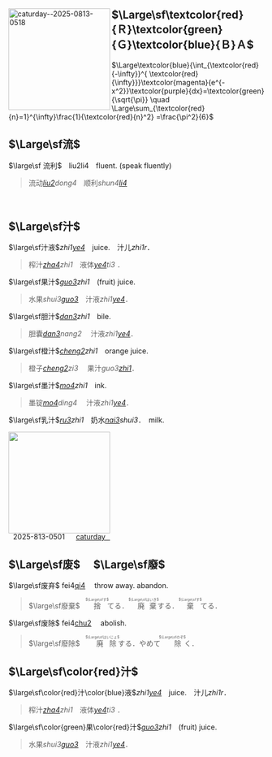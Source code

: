 <span lang=zh>


[<img title=caturday--2025-0813-0518 src="https://i.4pcdn.org/pol/1755060244683436.jpg?meta=caturday--2025-0813-0518" width=200 align=left>](https://archive.4plebs.org/pol/thread/512923831/?meta=caturday--2025-0813-0518#q512924072)

## $\Large\sf\textcolor{red}{Ｒ}\textcolor{green}{Ｇ}\textcolor{blue}{Ｂ}Ａ$

$\Large\textcolor{blue}{\int_{\textcolor{red}{-\infty}}^{ \textcolor{red}{\infty}}}\textcolor{magenta}{e^{-x^2}}\textcolor{purple}{dx}=\textcolor{green}{\sqrt{\pi}} \quad 
\Large\sum_{\textcolor{red}{n}=1}^{\infty}\frac{1}{\textcolor{red}{n}^2} =\frac{\pi^2}{6}$ 

## $\Large\sf流$

$\large\sf 流利$　liu2li4　fluent. (speak fluently)   
>流动[*liu2*]()*dong4*　顺利*shun4*[*li4*]()

<br clear=all>

## $\Large\sf汁$

$\large\sf汁液$*zhi1*[*ye4*]()　juice.　汁儿*zhi1r*．
>榨汁[*zha4*]()*zhi1*　液体[*ye4*]()*ti3* ．

$\large\sf果汁$[*guo3*]()*zhi1*　(fruit) juice.
>水果*shui3*[*guo3*]()　汁液*zhi1*[*ye4*]()．

$\large\sf胆汁$[*dan3*]()*zhi1*　bile.   
>胆囊[*dan3*]()*nang2* 　汁液*zhi1*[*ye4*]()．

$\large\sf橙汁$[*cheng2*]()*zhi1*　orange juice.
>橙子[*cheng2*]()*zi3* 　果汁*guo3*[*zhi1*]()．

$\large\sf墨汁$[*mo4*]()*zhi1*　ink.
>墨锭[*mo4*]()*ding4* 　汁液*zhi1*[*ye4*]()．


$\large\sf乳汁$[*ru3*]()*zhi1*　奶水[*nai3*]()*shui3*．　milk.

<ruby>2025-813-0501 [caturday](https://archive.4plebs.org/pol/thread/512923831/#q512924072)<rt><img src=https://i.4pcdn.org/pol/1755060244683436.jpg width=200></rt></ruby> 


## $\Large\sf废$　 $\Large\sf廢$

$\large\sf废弃$ fei4[qi4]() 　throw away. abandon.   
>$\large\sf廢棄$　<span lang=ja><ruby>捨<rt>$\Large\sfす$</rt>てる．</ruby><ruby lang=ja> 廃棄 <rt>$\Large\sfはいき$</rt>する．</ruby><ruby lang=ja>棄<rt>$\Large\sfす$</rt>てる．</ruby>


$\large\sf废除$ fei4[chu2]() 　abolish.
>$\large\sf廢除$　<span lang=ja><ruby> 廃除 <rt>$\Large\sfはいじょ$</rt>する．</ruby>やめて<ruby lang=ja> 除 <rt>$\Large\sfのぞ$</rt>く．</ruby>  </span>  


## $\Large\sf\color{red}汁$

$\large\sf\color{red}汁\color{blue}液$*zhi1*[*ye4*]()　juice.　汁儿*zhi1r*．
>榨汁[*zha4*]()*zhi1*　液体[*ye4*]()*ti3* ．

$\large\sf\color{green}果\color{red}汁$[*guo3*]()*zhi1*　(fruit) juice.
>水果*shui3*[*guo3*]()　汁液*zhi1*[*ye4*]()．





